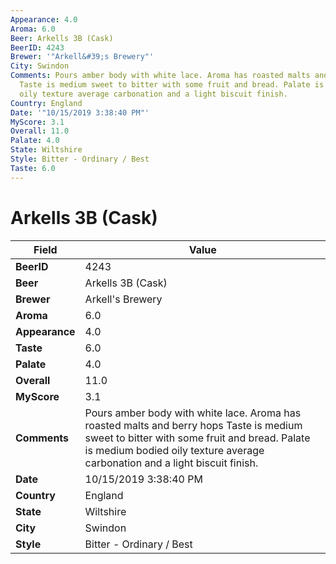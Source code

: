 ```yaml
---
Appearance: 4.0
Aroma: 6.0
Beer: Arkells 3B (Cask)
BeerID: 4243
Brewer: '"Arkell&#39;s Brewery"'
City: Swindon
Comments: Pours amber body with white lace. Aroma has roasted malts and berry hops
  Taste is medium sweet to bitter with some fruit and bread. Palate is medium bodied
  oily texture average carbonation and a light biscuit finish.
Country: England
Date: '"10/15/2019 3:38:40 PM"'
MyScore: 3.1
Overall: 11.0
Palate: 4.0
State: Wiltshire
Style: Bitter - Ordinary / Best
Taste: 6.0
---
```


# Arkells 3B (Cask)

| Field         | Value |
|---------------|-------|
| **BeerID** | 4243 |
| **Beer** | Arkells 3B (Cask) |
| **Brewer** | Arkell&#39;s Brewery |
| **Aroma** | 6.0 |
| **Appearance** | 4.0 |
| **Taste** | 6.0 |
| **Palate** | 4.0 |
| **Overall** | 11.0 |
| **MyScore** | 3.1 |
| **Comments** | Pours amber body with white lace. Aroma has roasted malts and berry hops Taste is medium sweet to bitter with some fruit and bread. Palate is medium bodied oily texture average carbonation and a light biscuit finish. |
| **Date** | 10/15/2019 3:38:40 PM |
| **Country** | England |
| **State** | Wiltshire |
| **City** | Swindon |
| **Style** | Bitter - Ordinary / Best |
